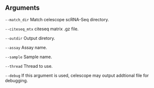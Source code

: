 

## Arguments
`--match_dir` Match celescope scRNA-Seq directory.

`--citeseq_mtx` citeseq matrix .gz file.

`--outdir` Output diretory.

`--assay` Assay name.

`--sample` Sample name.

`--thread` Thread to use.

`--debug` If this argument is used, celescope may output addtional file for debugging.

